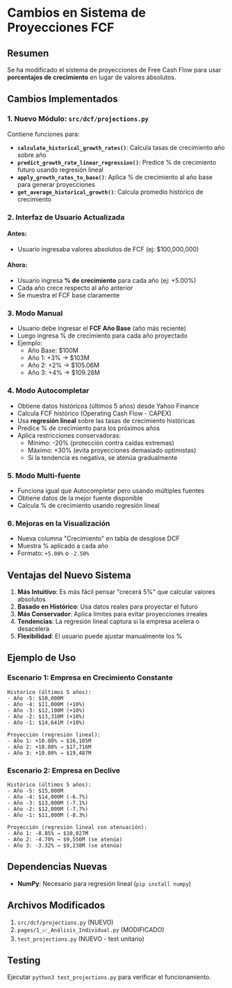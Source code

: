 # Cambios en Sistema de Proyecciones FCF

## Resumen
Se ha modificado el sistema de proyecciones de Free Cash Flow para usar **porcentajes de crecimiento** en lugar de valores absolutos.

## Cambios Implementados

### 1. Nuevo Módulo: `src/dcf/projections.py`
Contiene funciones para:
- **`calculate_historical_growth_rates()`**: Calcula tasas de crecimiento año sobre año
- **`predict_growth_rate_linear_regression()`**: Predice % de crecimiento futuro usando regresión lineal
- **`apply_growth_rates_to_base()`**: Aplica % de crecimiento al año base para generar proyecciones
- **`get_average_historical_growth()`**: Calcula promedio histórico de crecimiento

### 2. Interfaz de Usuario Actualizada

#### Antes:
- Usuario ingresaba valores absolutos de FCF (ej: $100,000,000)

#### Ahora:
- Usuario ingresa **% de crecimiento** para cada año (ej: +5.00%)
- Cada año crece respecto al año anterior
- Se muestra el FCF base claramente

### 3. Modo Manual
- Usuario debe ingresar el **FCF Año Base** (año más reciente)
- Luego ingresa % de crecimiento para cada año proyectado
- Ejemplo:
  - Año Base: $100M
  - Año 1: +3% → $103M
  - Año 2: +2% → $105.06M
  - Año 3: +4% → $109.26M

### 4. Modo Autocompletar
- Obtiene datos históricos (últimos 5 años) desde Yahoo Finance
- Calcula FCF histórico (Operating Cash Flow - CAPEX)
- Usa **regresión lineal** sobre las tasas de crecimiento históricas
- Predice % de crecimiento para los próximos años
- Aplica restricciones conservadoras:
  - Mínimo: -20% (protección contra caídas extremas)
  - Máximo: +30% (evita proyecciones demasiado optimistas)
  - Si la tendencia es negativa, se atenúa gradualmente

### 5. Modo Multi-fuente
- Funciona igual que Autocompletar pero usando múltiples fuentes
- Obtiene datos de la mejor fuente disponible
- Calcula % de crecimiento usando regresión lineal

### 6. Mejoras en la Visualización
- Nueva columna "Crecimiento" en tabla de desglose DCF
- Muestra % aplicado a cada año
- Formato: `+5.00%` o `-2.50%`

## Ventajas del Nuevo Sistema

1. **Más Intuitivo**: Es más fácil pensar "crecerá 5%" que calcular valores absolutos
2. **Basado en Histórico**: Usa datos reales para proyectar el futuro
3. **Más Conservador**: Aplica límites para evitar proyecciones irreales
4. **Tendencias**: La regresión lineal captura si la empresa acelera o desacelera
5. **Flexibilidad**: El usuario puede ajustar manualmente los %

## Ejemplo de Uso

### Escenario 1: Empresa en Crecimiento Constante
```
Histórico (últimos 5 años):
- Año -5: $10,000M
- Año -4: $11,000M (+10%)
- Año -3: $12,100M (+10%)
- Año -2: $13,310M (+10%)
- Año -1: $14,641M (+10%)

Proyección (regresión lineal):
- Año 1: +10.00% → $16,105M
- Año 2: +10.00% → $17,716M
- Año 3: +10.00% → $19,487M
```

### Escenario 2: Empresa en Declive
```
Histórico (últimos 5 años):
- Año -5: $15,000M
- Año -4: $14,000M (-6.7%)
- Año -3: $13,000M (-7.1%)
- Año -2: $12,000M (-7.7%)
- Año -1: $11,000M (-8.3%)

Proyección (regresión lineal con atenuación):
- Año 1: -8.85% → $10,027M
- Año 2: -4.70% → $9,556M (se atenúa)
- Año 3: -3.32% → $9,238M (se atenúa)
```

## Dependencias Nuevas
- **NumPy**: Necesario para regresión lineal (`pip install numpy`)

## Archivos Modificados
1. `src/dcf/projections.py` (NUEVO)
2. `pages/1_📈_Análisis_Individual.py` (MODIFICADO)
3. `test_projections.py` (NUEVO - test unitario)

## Testing
Ejecutar `python3 test_projections.py` para verificar el funcionamiento.
